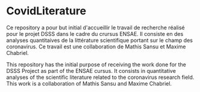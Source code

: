 # CovidLiterature
Ce repository a pour but initial d'accueillir le travail de recherche réalisé pour le projet DSSS dans le cadre du crursus ENSAE. Il consiste en des analyses quantitaives de la littérature scientifique portant sur le champ des coronavirus. Ce travail est une collaboration de Mathis Sansu et Maxime Chabriel.


This repository has the initial purpose of receiving the work done for the DSSS Project as part of the ENSAE cursus. It consists in quantitative analyses of the scientific literature related to the coronavirus research field. This work is a collaboration of Mathis Sansu and Maxime Chabriel.
